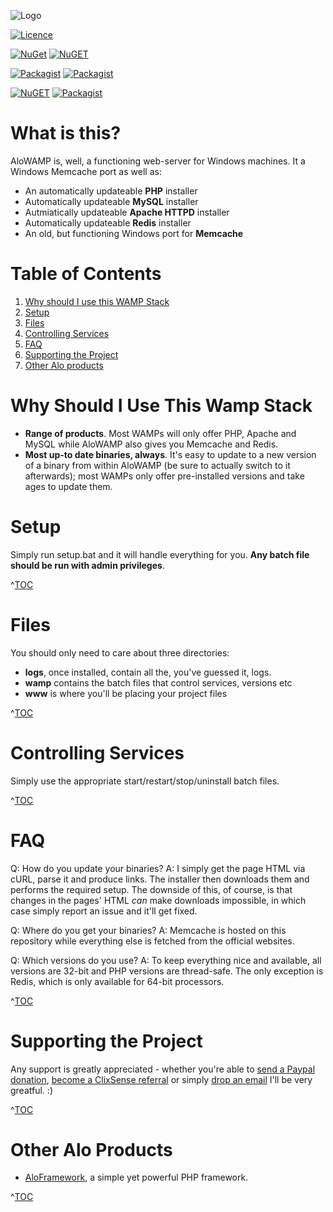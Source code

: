 ![Logo](https://cloud.githubusercontent.com/assets/4998038/7652717/3ced6726-fb07-11e4-9d2e-7201085c2831.png)

[![Licence](https://img.shields.io/github/license/alorel/aloWAMP.png?style=plastic&label=Licence)](LICENCE)

[![NuGet](http://img.shields.io/nuget/v/aloWAMP.png?label=NuGet%20release&style=plastic)](https://www.nuget.org/packages/AloWAMP/) [![NuGET](http://img.shields.io/nuget/vpre/aloWAMP.png?label=NuGet%20pre-release&color=orange&style=plastic)](https://www.nuget.org/packages/AloWAMP/) 

[![Packagist](https://img.shields.io/packagist/v/alorel/alo-wamp.png?style=plastic&label=Packagist%20release)](https://packagist.org/packages/alorel/alo-wamp) [![Packagist](https://img.shields.io/packagist/vpre/alorel/alo-wamp.png?style=plastic&label=Packagist%20pre-release)](https://packagist.org/packages/alorel/alo-wamp)

[![NuGET](http://img.shields.io/nuget/dt/aloWAMP.png?label=NuGET%20downloads&style=plastic)](https://www.nuget.org/packages/AloWAMP/) [![Packagist](https://img.shields.io/packagist/dt/alorel/alo-wamp.png?style=plastic&label=Packagist%20downloads)](https://packagist.org/packages/alorel/alo-wamp) 


# What is this? #
AloWAMP is, well, a functioning web-server for Windows machines. It a Windows Memcache port as well as:

* An automatically updateable **PHP** installer
* Automatically updateable **MySQL** installer
* Autmiatically updateable **Apache HTTPD** installer
* Automatically updateable **Redis** installer
* An old, but functioning Windows port for **Memcache**

# Table of Contents #

1. [Why should I use this WAMP Stack](#why-should-i-use-this-wamp-stack)
2. [Setup](#setup)
3. [Files](#files)
4. [Controlling Services](#controlling-services)
5. [FAQ](#faq)
6. [Supporting the Project](#supporting-the-project)
7. [Other Alo products](#other-alo-products)

# Why Should I Use This Wamp Stack #

* **Range of products**. Most WAMPs will only offer PHP, Apache and MySQL while AloWAMP also gives you Memcache and Redis.
* **Most up-to date binaries, always**. It's easy to update to a new version of a binary from within AloWAMP (be sure to actually switch to it afterwards); most WAMPs only offer pre-installed versions and take ages to update them.

# Setup #
Simply run setup.bat and it will handle everything for you.  **Any batch file should be run with admin privileges**.

^[TOC](#table-of-contents)

# Files #
You should only need to care about three directories:

* **logs**, once installed, contain all the, you've guessed it, logs.
* **wamp** contains the batch files that control services, versions etc
* **www** is where you'll be placing your project files

^[TOC](#table-of-contents)

# Controlling Services #
Simply use the appropriate start/restart/stop/uninstall batch files.

^[TOC](#table-of-contents)

# FAQ #
Q: How do you update your binaries?
A: I simply get the page HTML via cURL, parse it and produce links. The installer then downloads them and performs the required setup. The downside of this, of course, is that changes in the pages' HTML *can* make downloads impossible, in which case simply report an issue and it'll get fixed.

Q: Where do you get your binaries?
A: Memcache is hosted on this repository while everything else is fetched from the official websites.

Q: Which versions do you use?
A: To keep everything nice and available, all versions are 32-bit and PHP versions are thread-safe. The only exception is Redis, which is only available for 64-bit processors.

^[TOC](#table-of-contents)

# Supporting the Project #
Any support is greatly appreciated - whether you're able to [send a Paypal donation](https://www.paypal.com/cgi-bin/webscr?cmd=_s-xclick&hosted_button_id=UEPH3KQJKEQDE), [become a ClixSense referral](http://www.clixsense.com/?r=4639931&c=alo-wamp&s=102) or simply [drop an email](mailto:a.molcanovas@gmail.com) I'll be very greatful. :)

^[TOC](#table-of-contents)

# Other Alo Products #

* [AloFramework](https://github.com/Alorel/alo-framework), a simple yet powerful PHP framework.

^[TOC](#table-of-contents)